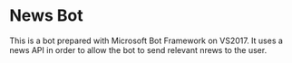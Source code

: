 # News Bot

This is a bot prepared with Microsoft Bot Framework on VS2017. It uses a news API in order to allow the bot to send relevant nrews to the user.